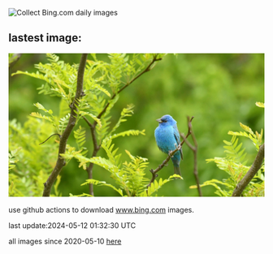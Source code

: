 ![Collect Bing.com daily images](https://github.com/counter2015/bing-daily-images/workflows/Collect%20Bing.com%20daily%20images/badge.svg)
## lastest image:
![](images/TexasIndigoBunting.jpg)

use github actions to download www.bing.com images.

last update:2024-05-12 01:32:30 UTC

all images since 2020-05-10 [here](https://github.com/counter2015/bing-daily-images/tree/master/images) 
